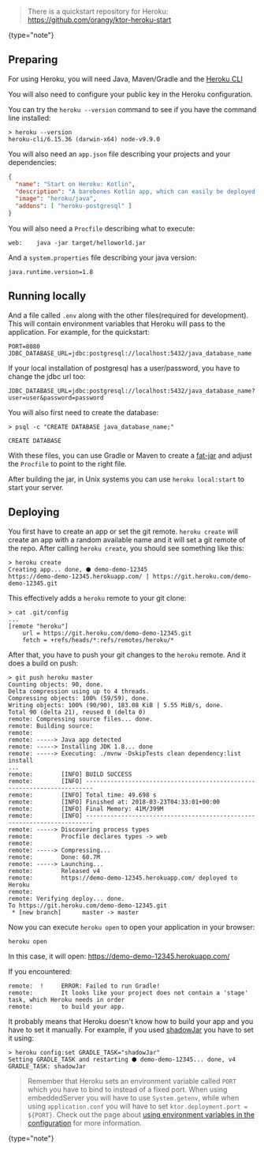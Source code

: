 [//]: # (title: Heroku)

<include src="lib.md" include-id="outdated_warning"/>

>There is a quickstart repository for Heroku: <https://github.com/orangy/ktor-heroku-start>
>
{type="note"}

## Preparing

For using Heroku, you will need Java, Maven/Gradle and the [Heroku CLI](https://devcenter.heroku.com/articles/heroku-cli)

You will also need to configure your public key in the Heroku configuration.

You can try the `heroku --version` command to see if you have the command line installed:

```text
> heroku --version
heroku-cli/6.15.36 (darwin-x64) node-v9.9.0
```

You will also need an `app.json` file describing your projects and your dependencies:
```json
{
  "name": "Start on Heroku: Kotlin",
  "description": "A barebones Kotlin app, which can easily be deployed to Heroku.",
  "image": "heroku/java",
  "addons": [ "heroku-postgresql" ]
}
```

You will also need a `Procfile` describing what to execute:

```text
web:    java -jar target/helloworld.jar
```

And a `system.properties` file describing your java version:

```text
java.runtime.version=1.8
```

## Running locally

And a file called `.env` along with the other files(required for development).
This will contain environment variables that Heroku will pass to the application.
For example, for the quickstart:

```properties
PORT=8080
JDBC_DATABASE_URL=jdbc:postgresql://localhost:5432/java_database_name
```

If your local installation of postgresql has a user/password, you have to change the jdbc url too:
```properties
JDBC_DATABASE_URL=jdbc:postgresql://localhost:5432/java_database_name?user=user&password=password
```

You will also first need to create the database:

```text
> psql -c "CREATE DATABASE java_database_name;"

CREATE DATABASE
```

With these files, you can use Gradle or Maven to create a [fat-jar](fatjar.md) and adjust the `Procfile`
to point to the right file.

After building the jar, in Unix systems you can use `heroku local:start` to start your server.

## Deploying

You first have to create an app or set the git remote. `heroku create` will create an app
with a random available name and it will set a git remote of the repo.
After calling `heroku create`, you should see something like this:

```text
> heroku create
Creating app... done, ⬢ demo-demo-12345
https://demo-demo-12345.herokuapp.com/ | https://git.heroku.com/demo-demo-12345.git
```

This effectively adds a `heroku` remote to your git clone:

```text
> cat .git/config
...
[remote "heroku"]
	url = https://git.heroku.com/demo-demo-12345.git
	fetch = +refs/heads/*:refs/remotes/heroku/*
```

After that, you have to push your git changes to the `heroku` remote. And it does a build on push:

```text
> git push heroku master
Counting objects: 90, done.
Delta compression using up to 4 threads.
Compressing objects: 100% (59/59), done.
Writing objects: 100% (90/90), 183.08 KiB | 5.55 MiB/s, done.
Total 90 (delta 21), reused 0 (delta 0)
remote: Compressing source files... done.
remote: Building source:
remote:
remote: -----> Java app detected
remote: -----> Installing JDK 1.8... done
remote: -----> Executing: ./mvnw -DskipTests clean dependency:list install
...
remote:        [INFO] BUILD SUCCESS
remote:        [INFO] ------------------------------------------------------------------------
remote:        [INFO] Total time: 49.698 s
remote:        [INFO] Finished at: 2018-03-23T04:33:01+00:00
remote:        [INFO] Final Memory: 41M/399M
remote:        [INFO] ------------------------------------------------------------------------
remote: -----> Discovering process types
remote:        Procfile declares types -> web
remote:
remote: -----> Compressing...
remote:        Done: 60.7M
remote: -----> Launching...
remote:        Released v4
remote:        https://demo-demo-12345.herokuapp.com/ deployed to Heroku
remote:
remote: Verifying deploy... done.
To https://git.heroku.com/demo-demo-12345.git
 * [new branch]      master -> master
```

Now you can execute `heroku open` to open your application in your browser:

```text
heroku open
```

In this case, it will open: https://demo-demo-12345.herokuapp.com/

If you encountered:

```text
remote:  !     ERROR: Failed to run Gradle!
remote:        It looks like your project does not contain a 'stage' task, which Heroku needs in order
remote:        to build your app.
```
It probably means that Heroku doesn't know how to build your app and you have to set it manually. For example, if you used [shadowJar](https://github.com/johnrengelman/shadow) you have to set it using:

```text
> heroku config:set GRADLE_TASK="shadowJar"
Setting GRADLE_TASK and restarting ⬢ demo-demo-12345... done, v4
GRADLE_TASK: shadowJar
```

>Remember that Heroku sets an environment variable called `PORT` which you have to bind to instead of
>a fixed port.
>When using embeddedServer you will have to use `System.getenv`, while when using `application.conf` you will
>have to set `ktor.deployment.port = ${PORT}`.
>Check out the page about
>[using environment variables in the configuration](Configurations.md#environment-variables)
>for more information.
>
{type="note"}